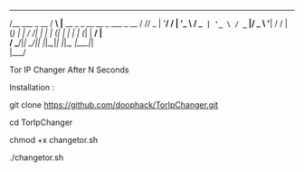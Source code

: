 







 _____            ___ _                                 
/__   \___  _ __ / __\ |__   __ _ _ __   __ _  ___ _ __ 
  / /\/ _ \| '__/ /  | '_ \ / _` | '_ \ / _` |/ _ \ '__|
 / / | (_) | | / /___| | | | (_| | | | | (_| |  __/ |   
 \/   \___/|_| \____/|_| |_|\__,_|_| |_|\__, |\___|_|   
                                        |___/           




Tor IP Changer After N Seconds 

Installation :

git clone https://github.com/doophack/TorIpChanger.git 

cd TorIpChanger

chmod +x changetor.sh

./changetor.sh

